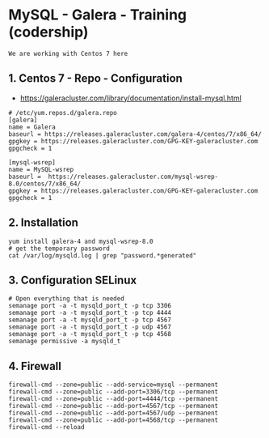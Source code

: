 # MySQL - Galera - Training (codership)  

```
We are working with Centos 7 here 
```

## 1. Centos 7 - Repo - Configuration  

  * https://galeracluster.com/library/documentation/install-mysql.html

```
# /etc/yum.repos.d/galera.repo
[galera]
name = Galera
baseurl = https://releases.galeracluster.com/galera-4/centos/7/x86_64/
gpgkey = https://releases.galeracluster.com/GPG-KEY-galeracluster.com
gpgcheck = 1

[mysql-wsrep]
name = MySQL-wsrep
baseurl =  https://releases.galeracluster.com/mysql-wsrep-8.0/centos/7/x86_64/
gpgkey = https://releases.galeracluster.com/GPG-KEY-galeracluster.com
gpgcheck = 1

```

## 2. Installation 


```
yum install galera-4 and mysql-wsrep-8.0
# get the temporary password 
cat /var/log/mysqld.log | grep "password.*generated"
```

## 3. Configuration SELinux  

```
# Open everything that is needed 
semanage port -a -t mysqld_port_t -p tcp 3306
semanage port -a -t mysqld_port_t -p tcp 4444
semanage port -a -t mysqld_port_t -p tcp 4567
semanage port -a -t mysqld_port_t -p udp 4567
semanage port -a -t mysqld_port_t -p tcp 4568
semanage permissive -a mysqld_t
```

## 4. Firewall 

```
firewall-cmd --zone=public --add-service=mysql --permanent
firewall-cmd --zone=public --add-port=3306/tcp --permanent
firewall-cmd --zone=public --add-port=4444/tcp --permanent
firewall-cmd --zone=public --add-port=4567/tcp --permanent
firewall-cmd --zone=public --add-port=4567/udp --permanent
firewall-cmd --zone=public --add-port=4568/tcp --permanent
firewall-cmd --reload
```
